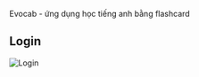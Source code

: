 Evocab - ứng dụng học tiếng anh bằng flashcard
## Login
![Login](https://user-images.githubusercontent.com/108991843/261810056-1a3ee91b-700c-4148-ad5b-b51d23561b2f.png)

